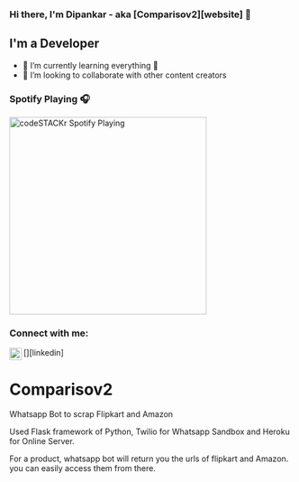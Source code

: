 ### Hi there, I'm Dipankar - aka [Comparisov2][website] 👋

## I'm a Developer

- 🌱 I’m currently learning everything 🤣
- 👯 I’m looking to collaborate with other content creators


### Spotify Playing 🎧
[<img src="https://now-playing-codestackr.vercel.app/api/spotify-playing" alt="codeSTACKr Spotify Playing" width="350" />](https://open.spotify.com/user/swyqyimdc12jajde4vpwd2x1b)

### Connect with me:

[<img align="left" alt="Comparisov2 | LinkedIn" width="22px" src="https://github.com/DipNkr" />][linkedin]
<br />

# Comparisov2
Whatsapp Bot to scrap Flipkart and Amazon

Used Flask framework of Python, Twilio for Whatsapp Sandbox and Heroku for Online Server.

For a product, whatsapp bot will return you the urls of flipkart and Amazon. you can easily access them from there.






